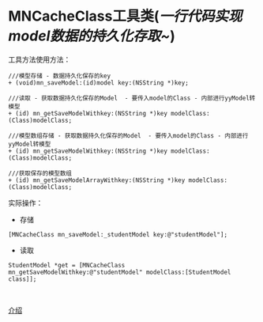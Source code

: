 # MNCacheClass工具类(*一行代码实现model数据的持久化存取~*)

工具方法使用方法：
```
///模型存储 - 数据持久化保存的key
+ (void)mn_saveModel:(id)model key:(NSString *)key;

///读取 - 获取数据持久化保存的Model  - 要传入model的Class - 内部进行yyModel转模型
+ (id) mn_getSaveModelWithkey:(NSString *)key modelClass:(Class)modelClass;
```

```
///模型数组存储 - 获取数据持久化保存的Model  - 要传入model的Class - 内部进行yyModel转模型
+ (id) mn_getSaveModelWithkey:(NSString *)key modelClass:(Class)modelClass;

///获取保存的模型数组
+ (id) mn_getSaveModelArrayWithkey:(NSString *)key modelClass:(Class)modelClass;
```

实际操作：
<br>

- 存储

`
[MNCacheClass mn_saveModel:_studentModel key:@"studentModel"];
`


- 读取

`
StudentModel *get = [MNCacheClass mn_getSaveModelWithkey:@"studentModel" modelClass:[StudentModel class]];
`

<br>

[介绍](https://www.jianshu.com/p/349c8f0165f4)
